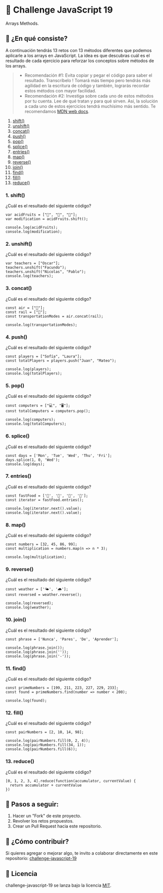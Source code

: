 # 🧼 Challenge JavaScript 19

Arrays Methods.

## 🎏 ¿En qué consiste?

A continuación tendrás 13 retos con 13 métodos diferentes que podemos aplicarle a los arrays en JavaScript. La idea es que descubras cuál es el resultado de cada ejercicio para reforzar los conceptos sobre métodos de los arrays.

> * Recomendación #1: Evita copiar y pegar el código para saber el resultado. Transcríbelo ! Tomará más tiempo pero tendrás más agilidad en la escritura de código y también, lograrás recordar estos métodos con mayor facilidad.
> * Recomendación #2: Investiga sobre cada uno de estos métodos por tu cuenta. Lee de qué tratan y para qué sirven. Así, la solución a cada uno de estos ejercicios tendrá muchísimo más sentido. Te recomendamos [MDN web docs](https://developer.mozilla.org/es/docs/Web/JavaScript/Referencia/Objetos_globales/Array).

1. [shift()](#1-shift)
2. [unshift()](#2-unshift)
3. [concat()](#3-concat)
4. [push()](#4-push)
5. [pop()](#5-pop)
6. [splice()](#6-splice)
7. [entries()](#7-entries)
8. [map()](#8-map)
9. [reverse()](#9-reverse)
10. [join()](#10-join)
11. [find()](#11-find)
12. [fill()](#12-fill)
13. [reduce()](#13-reduce)

### 1. shift()

¿Cuál es el resultado del siguiente código?

```
var acidFruits = ["🍓", "🍋", "🍊"];
var modification = acidFruits.shift(); 

console.log(acidFruits);
console.log(modification); 
```

### 2. unshift()

¿Cuál es el resultado del siguiente código?

```
var teachers = ["Oscar"];
teachers.unshift("Facundo");
teachers.unshift("Nicolas", "Pablo");
console.log(teachers);
```

### 3. concat()

¿Cuál es el resultado del siguiente código?

```
const air = ["🚀"];
const rail = ["🚊"];
const transportationModes = air.concat(rail);

console.log(transportationModes);
```

### 4. push()

¿Cuál es el resultado del siguiente código?

```
const players = ["Sofía", "Laura"];
const totalPlayers = players.push("Juan", "Mateo");

console.log(players);
console.log(totalPlayers);
```

### 5. pop()

¿Cuál es el resultado del siguiente código?

```
const computers = ["💻", "🖥"];
const totalComputers = computers.pop();

console.log(computers);
console.log(totalComputers);
```

### 6. splice()

¿Cuál es el resultado del siguiente código?

```
const days = ['Mon', 'Tue', 'Wed', 'Thu', 'Fri'];
days.splice(1, 0, 'Wed');
console.log(days);
```

### 7. entries()

¿Cuál es el resultado del siguiente código?

```
const fastFood = ['🌭', '🍔', '🍟', '🍕'];
const iterator = fastFood.entries();

console.log(iterator.next().value);
console.log(iterator.next().value);
```

### 8. map()

¿Cuál es el resultado del siguiente código?

```
const numbers = [32, 45, 86, 99];
const multiplication = numbers.map(n => n * 3);

console.log(multiplication);
```

### 9. reverse()

¿Cuál es el resultado del siguiente código?

```
const weather = ['🌤', '🌧'];
const reversed = weather.reverse();

console.log(reversed);
console.log(weather);
```

### 10. join()

¿Cuál es el resultado del siguiente código?

```
const phrase = ['Nunca', 'Pares', 'De', 'Aprender'];

console.log(phrase.join());
console.log(phrase.join(''));
console.log(phrase.join('-'));
```

### 11. find()

¿Cuál es el resultado del siguiente código?

```
const primeNumbers = [199, 211, 223, 227, 229, 233];
const found = primeNumbers.find(number => number < 200);

console.log(found);
```

### 12. fill()

¿Cuál es el resultado del siguiente código?

```
const pairNumbers = [2, 10, 14, 98];

console.log(pairNumbers.fill(0, 2, 4));
console.log(pairNumbers.fill(34, 1));
console.log(pairNumbers.fill(6));
```

### 13. reduce()

¿Cuál es el resultado del siguiente código?

```
[0, 1, 2, 3, 4].reduce(function(accumulator, currentValue) {
  return accumulator + currentValue
})
```


## 🧼 Pasos a seguir:

1. Hacer un "Fork" de este proyecto.
2. Revolver los retos propuestos.
3. Crear un Pull Request hacia este repositorio.

## 🧼 ¿Cómo contribuir?

Si quieres agregar o mejorar algo, te invito a colaborar directamente en este repositorio: [challenge-javascript-19](https://github.com/platzimaster/challenge-javascript-19/)

## 🧼 Licencia

challenge-javascript-19 se lanza bajo la licencia [MIT](https://opensource.org/licenses/MIT).

